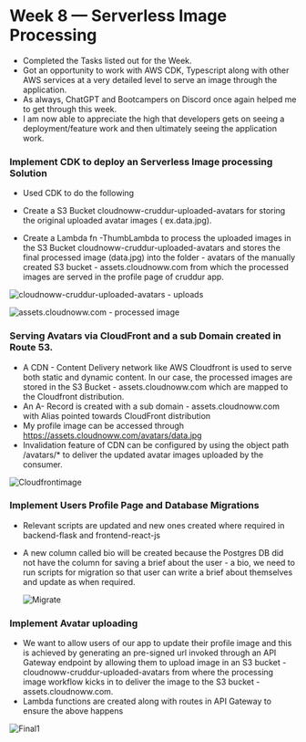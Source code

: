 # Week 8 — Serverless Image Processing

 - Completed the Tasks listed out for the Week. 
 - Got an opportunity to work with AWS CDK, Typescript along with other AWS services at a very detailed level to serve an image through the application. 
 - As always, ChatGPT and Bootcampers on Discord once again helped me to get through this week.
 - I am now able to appreciate the high that developers gets on seeing a deployment/feature work and then ultimately seeing the application work.


 ### Implement CDK to deploy an Serverless Image processing Solution
 
 - Used CDK to do the following
 
 -   Create a S3 Bucket cloudnoww-cruddur-uploaded-avatars for storing the original uploaded avatar images ( ex.data.jpg).
 -   Create a  Lambda fn -ThumbLambda to process the uploaded images in the S3 Bucket cloudnoww-cruddur-uploaded-avatars and stores the final processed 
     image (data.jpg) into the folder - avatars of the manually created S3 bucket - assets.cloudnoww.com from which the processed images are served in the profile page
     of cruddur app.                
        

 ![cloudnoww-cruddur-uploaded-avatars - uploads](https://user-images.githubusercontent.com/77395830/236397508-7b995012-0259-421a-a62c-99d10751072f.png)
 
 
 
 
 ![assets.cloudnoww.com - processed image](https://user-images.githubusercontent.com/77395830/236397737-ba85bbca-544c-4033-bdeb-98f0d8f74230.jpg)
 
 
 
  ### Serving Avatars via CloudFront and a sub Domain created in Route 53. 

  - A CDN - Content Delivery network like AWS Cloudfront is used to serve both static and dynamic content. In our case, the processed images are stored in the
    S3 Bucket - assets.cloudnoww.com which are mapped to the Cloudfront distribution.
  - An A- Record is created with a sub domain - assets.cloudnoww.com with Alias pointed towards CloudFront distribution
  - My profile image can be accessed through https://assets.cloudnoww.com/avatars/data.jpg
  - Invalidation feature of CDN can be configured by using the object path /avatars/* to deliver the updated avatar images uploaded by the consumer. 

 ![Cloudfrontimage](https://user-images.githubusercontent.com/77395830/236408121-8738d768-dc80-4f84-8e56-facb9e655c54.jpg)


  ### Implement Users Profile Page and Database Migrations
  
   - Relevant scripts are updated and new ones created where required in backend-flask and frontend-react-js 
   - A new column called bio will be created because the Postgres DB did not have the column for saving a brief about the user - a bio, we need to run scripts for
     migration so that user can write a brief about themselves and update as when required.
     
     
     ![Migrate](https://user-images.githubusercontent.com/77395830/236409994-6b06f8f3-1e42-49b5-b862-b3e7aa8e4da5.jpg)
     
     
   ### Implement Avatar uploading
   
   - We want to allow users of our app to update their profile image and this is achieved by generating an pre-signed url invoked through an API Gateway endpoint by
     allowing them to upload image in an S3 bucket - cloudnoww-cruddur-uploaded-avatars from where the processing image workflow kicks in to deliver the image to the
     S3 bucket -assets.cloudnoww.com.
   - Lambda functions are created along with routes in API Gateway to ensure the above happens



   ![Final1](https://user-images.githubusercontent.com/77395830/236413480-10e18aea-5c21-485e-b6e0-11aa8f028dc2.jpg)

     
